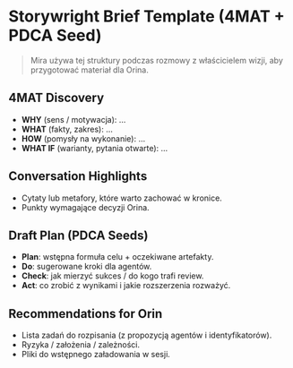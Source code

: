 # Storywright Brief Template (4MAT + PDCA Seed)

> Mira używa tej struktury podczas rozmowy z właścicielem wizji, aby przygotować materiał dla Orina.

## 4MAT Discovery
- **WHY** (sens / motywacja): …
- **WHAT** (fakty, zakres): …
- **HOW** (pomysły na wykonanie): …
- **WHAT IF** (warianty, pytania otwarte): …

## Conversation Highlights
- Cytaty lub metafory, które warto zachować w kronice.
- Punkty wymagające decyzji Orina.

## Draft Plan (PDCA Seeds)
- **Plan**: wstępna formuła celu + oczekiwane artefakty.
- **Do**: sugerowane kroki dla agentów.
- **Check**: jak mierzyć sukces / do kogo trafi review.
- **Act**: co zrobić z wynikami i jakie rozszerzenia rozważyć.

## Recommendations for Orin
- Lista zadań do rozpisania (z propozycją agentów i identyfikatorów).
- Ryzyka / założenia / zależności.
- Pliki do wstępnego załadowania w sesji.
